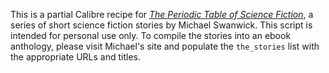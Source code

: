This is a partial Calibre recipe for [*The Periodic Table of Science Fiction*](http://periodictableofsciencefiction.blogspot.com/), a series of short science fiction stories by Michael Swanwick. This script is intended for personal use only. To compile the stories into an ebook anthology, please visit Michael's site and populate the `the_stories` list with the appropriate URLs and titles.
